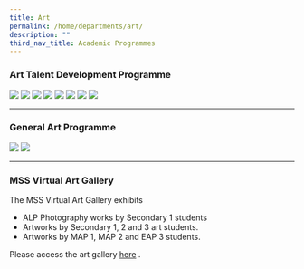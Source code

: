 ```yaml
---
title: Art
permalink: /home/departments/art/
description: ""
third_nav_title: Academic Programmes
---
```

### Art Talent Development Programme

![](/images/Departments/Art/Art01.jpg)
![](/images/Departments/Art/Art02.jpg)
![](/images/Departments/Art/Art03.jpg)
![](/images/Departments/Art/Art04.jpg)
![](/images/Departments/Art/Art05.jpg)
![](/images/Departments/Art/Art06.jpg)
![](/images/Departments/Art/Art07.jpg)
![](/images/Departments/Art/Art08.jpg)<br>

---

### General Art Programme
![](/images/Departments/Art/Art10.jpg)
![](/images/Departments/Art/Art09.jpg)<br>

---

### MSS Virtual Art Gallery
The MSS Virtual Art Gallery exhibits

*   ALP Photography works by Secondary 1 students
*   Artworks by Secondary 1, 2 and 3 art students.
*   Artworks by MAP 1, MAP 2 and EAP 3 students.

Please access the art gallery [here](https://share.roomful.co/room/3sw2rd849xz977) .